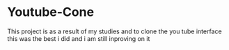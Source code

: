 # Youtube-Cone
This project is as a result of my studies and to clone the you tube interface
this was the best i did and i am still inproving on it 
